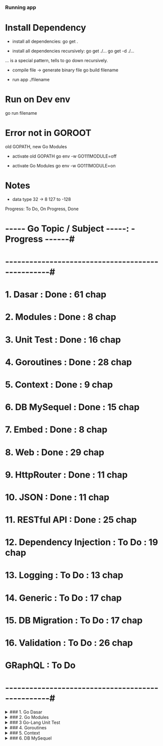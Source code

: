 
### Running app

# Install Dependency
- install all dependencies:
    go get .

- install all dependencies recursively:
    go get ./...
    go get -d ./...

... is a special pattern, tells to go down recursively.

- compile file -> generate binary file
go build filename

- run app
./filename

# Run on Dev env
go run filename

# Error not in GOROOT
old GOPATH, new Go Modules
- activate old GOPATH
go env -w GO111MODULE=off

- activate Go Modules
go env -w GO111MODULE=on

# Notes
- data type 32 -> 8
127 to -128

Progress: To Do, On Progress, Done

# ----- Go Topic / Subject -----: - Progress ------#
# -------------------------------------------------#
#  1. Dasar                : Done        : 61 chap #
#  2. Modules              : Done        :  8 chap #
#  3. Unit Test            : Done        : 16 chap #
#  4. Goroutines           : Done        : 28 chap #
#  5. Context              : Done        :  9 chap #
#  6. DB MySequel          : Done        : 15 chap #
#  7. Embed                : Done        :  8 chap #
#  8. Web                  : Done        : 29 chap #
#  9. HttpRouter           : Done        : 11 chap #
# 10. JSON                 : Done        : 11 chap #
# 11. RESTful API          : Done        : 25 chap #
# 12. Dependency Injection : To Do       : 19 chap #
# 13. Logging              : To Do       : 13 chap #
# 14. Generic              : To Do       : 17 chap #
# 15. DB Migration         : To Do       : 17 chap #
# 16. Validation           : To Do       : 26 chap #
#     GRaphQL              : To Do                 #
# -------------------------------------------------#


<details>
<summary>### 1. Go Dasar</summary>
<br>
<!-- EOL 245 -->

### 1. Go Dasar

## Data Type
# Number
- int       : - -> +
- uint      : 0 -> +
- float     : decimal

# Alias
- byte     : uint
- rune     : int

# Boolean
# String


## Variable
// Declare
var name string  

// Declare with type
const num2 uint8 = 32

// Declare and assign w/o keyword and type
num3 := 33

// Declare mutiple
var (
    firstName = "firstName"
    lastName = "lastName"
)

name = "masuwandi"  // Assign

## Conversion Data Type
var nilai32 int32 = 128
var nilai64 int64 = int64(nilai32)

var name = "Baim"
var i = name[2]
var eString = string(i)

## Type Dclarations
type NIM string
byte() // check avail alias

## Math Opration
*, /, %

// Augmented Assignments
// += , -= , *= , /= , %=

// Unary Operator
// ++ , -- , - , + , !

## Boolean Opration
&&, ||, !

## Array Data Type
const values = [2]string // empty array
const values = [2]int{1,2}
len(array/string)

## Slice Data Type

## Map Data Type

## If Expression

## Switch Expression

## Loop

# For Range

## Function

# Return Value

# Multiple Values

# Named Return Values
variable return value

## Variadic Function
spread like param and argument
can send slice with ...

## Function Value
function as variable

## Function as Parameter

## Type Declaration

## Anonymous Function

## Closure

## Defer, Panic & Recover

## Struct

# Struct Method

## Interface

# Interface Kosong

## error Interface

## Type Asserions

## Pointer
ex:
    var pX *int = &x;
	var y int = *pX

ex: pX *int = pX type pointer
- * = Arterisk
- * placed next to a type
- it modified the type meaning that var is now a pointer.
- pX log as address = 0x1400018e008

ex: var y int = *pX
- * alone or dereference
- grab value of pointer / the thing pointed to by pX
- y log as value = 1

ex: &x = address of x
- & = Ampersand
- & = the address of
- byte integer (pointer)

- stack of memoery allocation
- active frame
- heap allocation

# Best Practices Consideration / When:
- pass / copy big data/object/property size
- called a lot
- performance / optimize memory
- update state

- (v int) {} -> immutability
- (p *int) {} -> efficiency

# In Function

# In Method

## Activate GOPATH

# GOPATH

## Error Package and Import

## Package and Import

## Access Modifier
- Capital letter for export / global var

## Package Initialization

## Package os

## Package flag

## Package strings

## Package strconv

## Package math

## Package container list

## Package container ring

## Package sort

## Package time

## Package reflec

## Package regexp

### Noted Feature:

- Slice Data Type
- Map Data Type
- For Range
- Multiple Return Values
- Named Return Values
- Variadic Function
- Defer, Panic & Recover
- Type Dclarations
- Struct
- Struct Method
- Interface
- Interface Kosong
- Nil
- error Interface
- Type Asserions
- Pointer
- Pointer In Function Param
- Pointer In Struct Method 
- Activate GOPATH
- GOPATH
- Error Package and Import
- Package and Import
- Access Modifier
- Package Initialization
- Blank Identifier
var, import

# Package
os, flag, strings, strconv, math,
container list, container ring,
sort, time, reflec, regexp

## Enable gopls
cd current project root
- empty go work
go work init

- go.work with contains
go work use ./repo1 ./repo2

### 1. end
<!-- SOL 50 -->
</details>

<details>
<summary>### 2. Go Modules</summary>
<br>
<!-- EOL 445 -->

### 2. Go Modules

like NPM

# Enable go modules
- activate Go Modules
go env -w GO111MODULE=on

## Create / Membuat Module
go mod init namaModule tanpa protocol
ex: github/user/repo name

## Release / Rilis Module
create Tag on repo Git / VCS
git tag v1.0.0
git push origin v1.0.0

## Add / Menambah Module / Dependency
go get namaModule tanpa protocol
add dependency to go mod
ex: go get github/MASuwandi/go-say-hello
import namaVar source
ex: import go_say_hello github/MASuwandi/go-say-hello

## Upgrade Module
add another tag
git tag v1.5.0
git push origin v1.5.0

## Upgrade Dependency
update tag version in go mod to newest version
ex: v1.5.0
go get

## Major
version structure v[major].[minor].[patch]
ex: v1.2.1

# Criteria
- break / error happen if app using new package

# Ex:
- change of function name, parameter, type

# If major changes occur
# on package
- change module name
ex: github/MASuwandi/go-say-hello/v2

- upgrade major version tag
reset the mayor and patch to 0
ex: v2.0.0
git tag v2.0.0
git push origin v2.0.0

# on app that use the package
- update use package in go mod
1. remove old package
2. check module name in go mod package tag v2
ex: code -> tag -> v2.0.0
3. go get new module name from go mod package
github/MASuwandi/go-say-hello/v2
4. update module name use by app
ex: import go_say_hello github/MASuwandi/go-say-hello/v2
5. fix the break or error
- add args

### 2. end
<!-- SOL 314 -->
</details>

<details>
<summary>### 3 Go-Lang Unit Test</summary>
<br>
<!-- EOL 314 -->

### 3 Go-Lang Unit Test
## Pengenalan Software Testing
# Test Cat:
- UI Test / End to End
need Front End

- Service Test / Integration Test
service level / one Back End service
need DB

- Unit Test (this session)
small component
Function, Method, Branch
Controller, Service, Repository
when one component tested,
    response from other component set to fixed
- all scenario: success and fail
- 1 to 4 func

## Pengenalan testing Package
- testting.T : struct T
unit test
- testting.M : sMruct M
life cycle testing
- testting.B : struct B
benchmarking / kecepatan kode program

## Membuat Unit Test
# Format Rule:
Test File Name 
end with _test.go

Func Name
TestFuncName

# add module to workspace
go work use ..

# Running:
go test

- show function
go test -v
go test -v -run funcName // prefix like LIKE %

- run from parent
go test -v ./...

## Menggagalkan Test
t.Fail   : fail and continue execution
t.FailNow: fail, stop and go to next function

- Best Practice
t.Error  : log error, then call Fail()
t.Fatal  : log error, then call FailNow()

## Assertions
assertion library Testify
- assert    : Fail, call Fail()
- require    : Fail, call FailNow()

## Skip Test
skip for UT which can only be run on specific os

## Before dan After Test
Goals:
- reduce repetition
- run in one package

## Sub Test
t.Run()

go test -v -run TestSubTest/SubUT

## Table Test
Konsep menyediakan data slice,
contains param dan expect hasil UT
- lalu iterasi slice dengan sub test

## Mock
object
UT ideal nya:
not running db, ex API / 3rd party API.
dynamic response

ex: query db, service layer / business logic, repo layer / bridge to db
need: kontrak / interface

## Benchmark
speed test app
repetitive iteration call in a duration

using:
package.struct
testing.B

mekanism:
create iteration N amount

## Membuat Benchmark
# Run Benchmark:
- run test and benchmark
go test -v -bench=.

- run benchmark without test
go test -v -run=NotMatchUnitTest -bench=.

- run specific benchmark without test
go test -v -run=NotMatchUnitTest -bench=BenchmarkHelloWorld2

- run all test and benchmark all package
go test -v -run=NotMatchUnitTest -bench=. ./...

- run all benchmark all package without test
go test -v -run=ExcludeTest -bench=. ./...

## Sub Benchmark

## Table Benchmark

### 3. end
<!-- SOL 255 -->
</details>

<details>
<summary>### 4. Goroutines</summary>
<br>
<!-- EOL 605 -->

### 4. Goroutines

##  Pengenalan Concurrency dan Parallel Programming
# Parallel
memecahkan masalah dengan cara membaginya menjadi lebih kecil, dan dijalankan secara bersamaan pada waktu yang bersamaan

menjalankan aplikasi di waktu yg sama
ex: office, editor, browser, spotify bersamaan

# Process vs Thread
Process                 Thread
eksekusi program        segmen dari process
konsum big ram          kosum small ram
isolate from other      can com to other thread in same process
long to start or stop   short to start or stop

# Concurrency
- menjalankan beberapa pekerjaan secara bergantian.
- can use idle time to work on other task
ex: wait response 1 sec from db, can be use to working on other task
- in parallel need many Thread,
- in concurrency need only few Thread

default Go Lang Concurrency
can also support paralel

# CPU bound
# I/O bound

# Why use golang
low Thread usage because of concurrency

##  Pengenalan Goroutine
-  Goroutines run in thread / light thread manage by Go Runtime.
- size 2kb.

# How Goroutine Work
- Goroutine run by Go Scheduler inside thread,
where amount of thread as much GOMAXPROCS ( CPU core amount )
- Thread manage by Go Scheduler automatically

# How Go Scheduler Work
- G: Goroutine
- M: Thread ( Machine )
- P: Processor

##  Membuat Goroutine
go invoker()

##  Goroutine Sangat Ringan

## Channel
##  Pengenalan Channel
- tempat kom secara synchronous by goroutine
- sender and receiver by difrent goroutine
- alternatif async await

## Karakteristik Channel

##  Membuat Channel
type chan
make()

no one take channel data
- panic: send on closed channel

take empty channel data
- all goroutines are asleep - deadlock!


##  Channel Sebagai Parameter
default pass by reference

##  Channel In dan Out


##  Buffered Channel
- Buffer Capacity
kapasitas antrian di dalam buffer
set 5, receive 5 data di buffer

##  Range Channel
- data yg di terima tidak di ketahui jumlahnya
- dikirim terus oleh pengirim
- tidak jelas akan berhenti menerima

##  Select Channel

##  Default Select

##  Race Condition

## Mutex
##  sync Mutex
struct sync.Mutex
struct suitable with mutex
- locking: 
- unlock: 

race condition solution

##  sync RWMutex
case accessed by many go routine

##  Deadlock
proses goroutine saling menunggu lock,
sehingga goroutine tidak bisa jalan

## Wait Group
##  sync WaitGroup
menunggu proses goroutines selesai
Add(int)    : Increment group proses
Done()      : Decrement group proses
Wait()      : Wait until proses become 0

##  sync Once
run function only once

##  sync Pool
design pattern bernama object pool patern

ex: DB connection, quota of DB connection
safe from race condition

##  sync Map
aman untuk concurrent menggunakan goroutine
safe from race condition

- Store(key, Value)
- Load(key)
- Delete(key)
- Range(func(key, value))

##  sync Cond
locking base condition
use Mutex or RWMutex

##  Atomic
locking bisa menggunakan Atomic

##  time Timer
send event when time expire

## Ticker
##  time Ticker
process every periode
ex: every 5 sec

##  GOMAXPROCS
config Thread amount
set or get Threah amount

### 4. end
<!-- SOL 455 -->
</details>

<details>
<summary>### 5. Context</summary>
<br>
<!-- EOL 650 -->

### 5. Context
## Pengenalan Context
- data yg membawa value, sinyal cancel, sinyal timeout dan sinyal deadline.

- created per request

- make us easier to forward value and signal between process.

## Why Need?
- membatalkan semua proses, cukup mengirim sinyal ke context.

- Hampir semua bagian di Golang memanfaatkan context, seperti database, http server, http client dll.

## Membuat Context
Background()
Todo()

## Parent dan Child Context
impact signal and data: parent and child
immutable: cannot be change

when value added: new child context will be created

## Context With Value
.withvalue(parent, key, value)

tidak bisa mengambil data child

## Context With Cancel
WithCancel(parent)

## Context With Timeout
WithTimeout(parent, duration)

## Context With Deadline
WithDeadline(parent, time)

### 5. end
<!-- SOL 615 -->
</details>

<details>
<summary>### 6. DB MySequel</summary>
<br>
<!-- EOL 842 -->

### 6. DB MySequel
## Pendahuluan
- package database
- standar interface
- akses db apapun dengan kode yg sama
- hanya query yg berbeda

# Cara Kerja:
         call               call            call
Aplikasi ----> DB Interface ----> DB Driver ----> DBMS
purpose:
                                - for connection
                                - translator to

# Install
https://dev.mysql.com/doc/refman/8.0/en/macos-installation.html

# Online resources:
https://dev.mysql.com/doc/
https://www.mysql.com
https://www.oracle.com

# Config
ls /usr/local

- set .zshrc / .bashrc file
export PATH=/usr/local/mysql/bin:$PATH

- reload CLI
source ~/.zshrc

db client:
mysql --version

db server / daemon:
mysqld

# mysql shell
mysql -u user -p


## Menambah Database Driver
List supported DB:
github.com/golang/go/wiki/SQLDrivers

Usage Indicator:
- popularity / users: solve issue

Installation:
go get -u github.com/go-sql-driver/mysql

import _ "github.com/go-sql-driver/mysql" // init

## Membuka Koneksi ke Database
- sql.Open(drive, dataSourceName)
- driver "mysql"
- dataSourceName: username:password@tcp(host:port)/database_name

- default port: 3306

- Connection Leak if not close
- connection hanging even thou app already stop
- max open connection: out of connection quota
Close()


## Database Pooling
- Idle Conns: Jumlah Max Koneksi Idle dalam pool.
Koneksi idle adalah koneksi yang terbuka dan tersedia untuk digunakan, tetapi saat ini tidak sedang digunakan untuk eksekusi query atau transaksi.

Pool koneksi database memungkinkan koneksi untuk tetap terbuka setelah digunakan agar dapat digunakan kembali secara efisien tanpa perlu membuka dan menutup koneksi baru setiap kali diperlukan.

- Open Conns: Jumlah Max Koneksi aktif yg dapat dibuka dan digunakan secara bersamaan dalam pool.

Koneksi aktif adalah koneksi yang sedang digunakan untuk eksekusi query atau transaksi pada saat tertentu. Jumlah koneksi aktif biasanya harus dikontrol agar tidak melebihi batas maksimum yang ditentukan. Jika jumlah koneksi aktif melebihi batas yang ditentukan, maka permintaan koneksi baru harus menunggu hingga koneksi aktif berkurang, yang dapat menyebabkan waktu respons yang lambat dan kinerja aplikasi yang buruk.

Dengan menggunakan db.SetMaxOpenConns, Anda dapat mengontrol berapa banyak koneksi aktif yang diperbolehkan dalam pool koneksi database. Nilai ini harus disesuaikan dengan kapasitas database Anda dan batas maksimum koneksi yang dapat ditangani oleh server database.

- Conn Life time: batas waktu maksimum sebuah koneksi dalam pool.
Batas waktu ini menentukan seberapa lama sebuah koneksi dapat tetap aktif sebelum harus dianggap sudah kadaluarsa dan ditutup.

Ketika aplikasi menggunakan pool koneksi database, koneksi-koneksi tersebut dapat dibuka dan ditutup secara otomatis sesuai permintaan query atau transaksi. Namun, dalam beberapa kasus, server database atau jaringan mungkin dapat menyebabkan koneksi menjadi tidak valid setelah berjalan untuk jangka waktu tertentu. Misalnya, server database dapat melakukan restart atau pemeliharaan rutin yang menyebabkan koneksi menjadi tidak berlaku.

- Conn Idle Time: Jumlah max Idle Time
DB.SetConnMaxIdleTime menetapkan durasi maksimum koneksi dapat menganggur sebelum ditutup. Hal ini menyebabkan sql.DB menutup koneksi yang telah menganggur lebih lama dari durasi yang diberikan.

By default, when an idle connection is added to the connection pool, it remains there until it is needed again. When using DB.SetMaxIdleConns to increase the number of allowed idle connections during bursts of parallel activity, also using DB.SetConnMaxIdleTime can arrange to release those connections later when the system is quiet.

# Config:
(DB)SetMaxIdleConns(number) : max idle con
(DB)SetMaxOpenConns(number) : max open con
(DB)SetConnMaxIdleTime(duration) : con idle exp
(DB)SetConnMaxLifetime(duration) : con duration

## Eksekusi Perintah SQL
untuk oprasi yg tidak membutuhkan hasil
(DB)ExecContext(context, sql, params)

## Query SQL
(DB)QueryContext(context, sql, params)

## Tipe Data Column
# Mapping Tipe Data
Tipe Data DB        Tipe Data GO
------------------------------------
varchar, char     : string
int, bigint       : int32, int64
float, double     : float32, float64
boolean           : bool
date, datetime,
time, timestamp   : time.Time

# error time
?parseTime=true

# error null
# Tipe Data Nullable
Tipe Data GO      Tipe Data Nullable
------------------------------------------
string          : database/sql.NullString
bool            : NullBool
float64         : NullFloat64
int32           : NullInt32
int64           : NullInt64
time.Time       : NullTime

return struct

## SQL Injection
- don't trust user input
- "#" equal to comment
- string concat bad practice

## SQL dengan Parameter
# Qeury
SELECT username
FROM user
WHERE username = ?
AND password = ?
LIMIT 1

#Insert
INSERT INTO user(username, password)
VALUES(?, ?)

db.QueryContext(ctx, query, username, password)
db.ExecContext(ctx, query, username, password)

## Auto Increment
(result)LastInsertId()
in exec

## Prepare Statement
can be manual

// Best practice
insert multiple row with one connection
prepare statement dengan satu koneksi

// How to
(DB)Prepare(context, sql)
database/sql.Stmt
Close() // connection leak

// notes
query dan exec dengan param, tidak ada jaminan insert dengan satu koneksi atau koneksi yg sama

## Database Transaction
- by default, all SQL query that we sent with Golang, will be commit automatically

- feature transaction, so it will not be automatic

- (DB)Begin()
struct

- func(Tx) Commit(), Rollback()

## Repository Pattern
DAO / repository pattern
- in Domain-Driven Design by Eric Evans:
"repository is a mechanism for encapsulating storage, retrieval, and search behavior, which emulates a collection of objeects"

- as bridge between business logic with SQL command to DB

- all SQL command write within Repository,
while business logic in controller / agregator

- SQL won't be in controller

# How it works:
Business --> Repository -----> Entitiy/
Logic            ⬇             Model
                 ⬇
             Repository
             Implementation -> Database

- Repository: Kontrak / Interface
- Repo Imple: Struct
- Entity /
Model /                 -> Struct
Data Representation

# Best Practice:
- One Repo for each table

### 6. end
<!-- SOL 660 -->
<details>


<details>
<summary>### 7. Embed</summary>
<br>
<!-- EOL 853 -->

### 7. Embed
## Pengenalan Embed Package
go > 1.16.0
go version

- membaca isi file pada saat compile time secara otomatis dimasukan isi file ke variable.

import _ "embed"

must be store outside function

## Embed File ke String
//go:embed version.txt
var version string

## Embed File ke []Byte
gambar, video, music dll

## Embed Multiple Files
tipe data embed.FS

## Path Matcher (Multi Feature)
path.Match

use pattern regex
golang.org/pkg/path/#Match

* -> all

## Hasil Embed di Compile
hsil embed oleh package ember, permanent dan data file yg dibaca disimpan dalam binary file golang

- bukan dilakukan secara realtime membaca file yg ada diluar

- jika binary file golang sudah di compile, kita tidak butuh lagi file external, dan jika diubah file externalnya, isi variable nya tidak akan berubah lagi.
karena berada di dalam variable

### 7. end
<!-- SOL 853 -->
</details>

<details>
<summary>### 8. Web</summary>
<br>
<!-- EOL 898 -->

### 8. Web
## Pengenalan Web
# Web:
- Web berisi informasi berbentuk: teks, gambar, audio, video dll.
- Web berjalan di aplikasi Web Server, aplikasi untuk menyimpan dan menyampaikan isi informasi Web.
Butuh Web Server untuk menjalankan web.

# Web Host:
penyedia komputer untuk Web Server
ex: cloud provider

# Domain:
Komputer Web memiliki alamat
Alamat adalah ip address
ex: 172.217.194.94

Nama Domain adalah alamat alias ke ip address
Ask domain server for ip address

# Web Browser:
- aplikasi untuk mengakses Web
- kita bisa mengakses Web secara langsung tanpa Web Browser, namun Web Server akan memberikan informasi bahasa mesin seperti HTML, JavaScript, CSS, Gambar, Video, dan dll.

- Dengan menggunakan Web Browser, semua bahasa mesin tersebut bisa ditampilkan secara visual sehingga kita bisa menyerap informasinya dengan lebih mudah.


## Client dan Server
- Web merupakan aplikasi berbasis Client dan Server.
- arsitektur app menghubungkan dua pihak, sistem client dan sistem server.
- Sistem client dan sistem server yg saling berkomunikasi melalui jaringan komputer, internet atau bisa di komputer yg sama.

# Tugas Client dan Server
# Client:
- mengirim request ke server dan menerima response dari server.
# Server:
- menerima request dari Client, memproses data, dan mengembalikan hasil proses data / mengirim response ke Client.

# Keuntungan Client dan Server
- perubahan aplikasi bisa dilakukan dengan mudah di server, tanpa harus membuat perubahan di client.
- bisa digunakan oleh banyak client pada saat yg bersamaan, meskipun server tidak banyak.
- bisa diakses dari mana saja, asal terhubung satu jaringan dengan server.

# Contoh Client dan Server
- Web merupakan salah satu contoh arsitektur client server.
- Applikasi yg bertugas sebagai Client adalah Web Browser:
Chrome, Firefox, Edge dan Safari.
- Applikasi yg bertugas sebagai Server adalah Web Server, dimana di dalam web server terdapat kode program Web kita.


## Golang Web
- Web API (Backend)
- sudah terdapat package untuk membuat web
package net/http

- tidak perlu library atau framework

- golang web sudah teersedia webserver

# Recommend:
- ketika membuat web skala besar, direkomendasikan menggunakan framewoek karena dipermudah oleh web framework.
- lebih terstruktur

# Cara Kerja
1. Web Browser akan melakukan HTTP Request ke Web Server.
2. Golang menerima HTTP Request, lalu mengeksekusi request tersebut sesuai dengan yg diminta.
3. Setelah melakukan eksekusi request, Golang akan mengembalikan data dan di render sesuai dengan kebutuhanya, misal HTML, CSS, JaavaScript, dll.
4. Golang akan mengembalikan content hasil render tersebut sebagai HTTP Response ke Web Browser.
5. Web Browser menerima content dari Web Server, lalu me-render content tersebut sesuai dengan tipe contentnya.

## Server
- struct yg terdapat di package net/http yg digunakan sebagai representasi Web Server

- untuk membuat web, perlu membuat Server
- saat membuat data server, beberapa hal yg perlu kita tentukan, seperti host, port tempat dimana Web kita berjalan.
2 digit port butuh akses admin.

# Run Server:
- ListenAndServe()

## Handler
Server hanya bertugas sebagai Web Server, sedangkan untuk menerima HTTP Request yg masuk ke Server, kita butuh yg Handler

- representasi dalam interface, dalam kontrak terdapat func ServeHTTP(), akan di exec ketika menerima HTTP request.

## ServeMux
like router
implementasi Handler support multiple endpoint

# URL Pattern
- long url priority
- akhiran / , akan menerima awalan yg sama dengan akhiran apapun.
ex:
    endpoint: /images/
    request end: /images/a, /images/a/b

# Recommend:
- unique URL / specific

## Request
- struct representasi HTTP Request
- semua informasi request bisa kita dapatkan di Request.
ex: URL, method, header, body, dll.
URI / URL

## HTTP Test
- package httptest
simulasi test / request
- httptest.NewRequest()
- cookie, header, dll.

- recorder := httptest.NewRecorder()
recorder that the HTTP handler writes to as its http.ResponseWriter, and it captures all of the changes that would have been returned to a client caller. Using this, there’s no need to start your server: just hand the recorder directly to the function and it invokes it the same way it would if the request came in over HTTP. After the handler call, the recorder’s Result call provides the values written to it for checking any behaviors you may need to to assert in the rest of your test.

- handler func
- handler call
- string(body)

## Query Parameter
- query parameter ditempatkan pada URL
ex: ?key=value

request.URL
lots of URL method
Query()

## Header
informasi tambahan yg terdapat
di HTTP Request dan Response

- tidak case sensitive

- dengan browser, biasanya otomatis header ditambahkan oleh browser:
    content-type

# Location in browser
Inspect El -> Network -> Headers

# Request Header
- Request.Header

# Response Header
- Response.Writer.Header()

## Form Post
form bisa submit data, dengan method GET atau POST
- GET, data di query param (URL)
- POST, data di body HTTP request

# How to use
- Rquest.ParseForm() (postForm, error)
- Request.PostForm


## Response Code
- atau status code, status dari request yg dikirim sukses diproses oleh server atau gagal

1. Informational responses (100 - 199)
2. Successful responses (200 - 299)
3. Redirects (300 - 399)
4. Client errors (400 - 499)
5. Server errors (500 - 599)

- developer.mozilla.org/en-US/docs/Web/HTTP/Status

# Mengubah Response Code
- Default 200 OK
- ResponseWriter.WriteHeader(int)
- package http
- github.com/golang/go/blob/master/src/net/http/status.go

## Cookie (feature save state)
# Case:
- server tidak akan menyimpan data untuk mengingat setiap request dari client
- bertujuan agar mudah melakukan scalability di sisi server
- cara server mengingat client? setelah login server harus otomatis tahu jika client sudah login, sehingga request selanjutnya di page atau api yg berbeda, tidak perlu diminta login lagi.
- Untuk hal ini, kita bisa memanfaatkan Cookie.

# What is Cookie and how it works?
- cookie adalah fitur HTTP dimana server bisa memberi response cookie (key-value) dan client akan menyimpan cookie tersebut di browser. (ketika login success)
- request selanjutnya, client akan selalu membawa cookie tersebut secara otomatis.
- dan server akan secara otomatis akan selalu menerima data cookie yg dibawa oleh client setiap kalau client mengirim request.

# Flow:
Client                                  Server
1. request login   -   -   -   -   ->  2. proses success

4. browser save
    cookie        <-   -   -   -   -   3. response cookie

5. next request 
will include cookie -   -   -   -   -> 6. validate cookie

- endpoint / resource
- cookie dibuat di server

# Membuat Cookie
http.SetCookie()

## FileServer
- FileServer adalah handler, jadi bisa kita tambahkan ke dalam http.Server atau http.ServeMux
- bisa membuat Handler yg digunakan sebagai static file server
- dengan FileServer, kita tidak perlu manual me-load file lagi

# 404 Not Found using FileServer
prefix problem

- Jika kita coba jalankan, saat kita membuka misal /static/index.js, maka akan dapat error 404 Not Found.
- Kenapa ini terjadi?
- Hal ini dikarenakan FileServer akan membaca URL, lalu mencari file berdasarkan URL nya, jadi jika kita membuat /static/index.js, maka FileServer akan mencari ke file /resources/static/index.js
- Hal ini menyebabkan 404 Not Found karena memang filenya tidak bisa ditemukan
- Oleh karena itu, kita bisa menggunakan function http.StripPrefix() untuk menghapus prefix di URL.

- Like Embed

# 404 Not Found using golang embed
prefix problem

- Jika kita coba jalankan, saat kita membuka misal /static/index.js, maka akan dapat error 404 Not Found.
- Kenapa ini terjadi?
- Hal ini dikarenakan di Go-lang embed, nama folder ikut menjadi nama resource nya, misal resources/index.js, jadi untuk mengaksesnya kita perlu mengunakan URL /static/resources/index.js
- Jika kita ingin langsung mengakses file index.js tanpa menggunakan resources, kita bisa menggunakan function fs.Sub() untuk mendapatkan sub directory.

## ServeFile
- static file sesuai yg di inginkan
- http.ServeFile()
- dengan function ini, kita bisa menentukan file mana yg ingin kita tulis ke http response

## Template
# Web Dinamis
- Sampai saat ini kita hanya membahas tentang membuat response menggunakan String dan juga static file.
- Pada kenyataannya, saat kita membuat web, kita pasti akan membuat halaman yg dinamis, bisa berubah - ubah sesuai dengan data yg diakses oleh user.
- Di Go-lang terdapat fitur "HTML Template", yaitu fitur template yg bisa kita gunakan untuk membuat HTML yg dinamis.

# HTML Template / Template
- Fitur HTML template terdapat di package html/template
- Sebelum menggunakan HTML template, kita perlu terlebih dahulu membuat membuat template nya.
- Template bisa berubah file atau string.
- Bagian dinamis pada HTML Template, adalah bagian yg menggunakan tanda {{ }}

# Membuat Template
- Saat membuat templat dengan string, kita perlu memberi tahu nama template nya.
- Dan untuk membuat text templat, cukup buat text html, dan untuk konten yg dinamis, kita bisa gunakan tanda {{.}}, contoh:
- <html><body>{{.}}</body></html>

# Template File
- Selain membi=uat template dari string, kita juga bisa membuat template langsung dari file.
- Hal ini mempermudah kita, karena bisa langsung membuat file html.
- Saat membuat template menggunakan file, secara otomatis nama file akan menjadi nama template nya, misal jika kita punya file simple.html, maka nama template nya adalah simple.html.

t := template.Must(template.ParseFiles("./templates/simple.gohtml"))

# Template Directory
t := template.Must(template.ParseGlob("./templates/*.gohtml"))

# Template Golang Embed
t := template.Must(template.ParseFS(templates, "templates/*.gohtml"))

## Template Data
- Saat kita membuat template, kadang kita ingin menambahkan banyak data dinamis.
- Hal ini bisa kita lakukan dengan cara menggunakan data struct atau map.
- Tapi perlu dilakukan perubahan di dalam text template nya, kita perlu memberi tahu Field atau Key mana yg akan kita gunakan untuk mengisi data dinamis di template.
- Kita bisa menyebutkan dengan cara seperti ini {{.NameField}}

## Template Action
- Go-lang template mendukung perintah action, seperti percabangan, perulangan, dll.

# If Else
{{if.Value1}}T1{{else if.Value2}}T2{{else}}T3{{end}}

# Operator Perbandingan
- eq :  arg1 == arg2
- ne :  arg1 != arg2
- lt :  arg1 <  arg2
- le :  arg1 <= arg2
- gt :  arg1 >  arg2
- ge :  arg1 >= arg2

# ex:
if [operator] [variable] [value/variable]
{{if ge .FinalValue 80}}

# Kenapa Operatornya di depan?
- Hal ini dikarenakan, sebenarnya operator perbandingan tersebut adalah sebuah function
- Jadi saat kita menggunakan {{eq First Second}}, sebenarnya dia akan memanggil function eq dengan parameter First dan Second : eq(First, Second)

# Range (iteration in golang template)
- Range digunakan untuk melakukan iterasi data template.
- Tidak ada perulangan biasa seperti menggunakan for di Go-Lang template.
- Yang kita bisa lakukan adalah menggunakan range untuk mengiterasi tiap data array, slice, map atau channel.
- {{range $indexx, $el := .Value}}T1{{end}}, jika value memiliki data, maka T1 akan dieksekusi sebanyak el value, dan kita bisa menggunakan $index untuk mengakses index dan $el untuk mengakses el.

# With
- Kadang kita sering membuat nested struct.
- Jika menggunakan template, kita bisa mengaksesnya menggunakan .Value.NestedValue.
- Di template terdapat action with, yg bisa digunakan mengubah scope dot menjadi object yg kita mau.
- {{with .Value}}T1{{end}}, jika value memiliki data, di T1 semua dot akan merefer ke value.
- {{with .Value}}T1{{else}}T2{{end}}, sama seperti sebelumnya, namun jika value kosong, maka T2 yg akan dieksekusi.

## Template Layout
- Saat kita membuat halaman website, kadang ada beberapa bagian yg selalu sama, misal header dan footer.
- Best practice nya jika terdapat bagian yg selalu sama, disarankan untuk disimpan pada template yg terpisah, agar bisa digunakan di template lain.
- Go-lang template mendukung import dari template lain.

# Import Template
Untuk melakukan import, kita bisa menggunakan perintah berikut:
- {{template"nama"}}, artinya akan meng-import template "nama" dengan memberikan data apapun.
- {{template"nama".Value}}, artinya akan meng-import template "nama" dengan memberikan data value.

## Template Function
- Selain mengakses field, dalam template, func juga bisa diakses.
- Cara mengakses func sama seperti mengakses field, namun jika func tersebut memiliki parameter, kita bisa gunakan tambahkan parameter ketika memanggil function di template nya.
- {{.FunctionName}}, memanggil field FunctionName atau function FunctionName()
- {{.FunctionName"eko", "kurniawan"}}, memanggil function FunctionName ("eko", "kurniawan")

# Global Function
- Go-lang template memiliki beberapa global func
- Global function adalah function yg bisa digunakan secara langsung, tanpa menggunakan template data.
- Berikut adalah beberapa global function di Go-Lang template.

github.com/golang/go/blob/master/src/text/template/funcs.go

# Menambah Global Func
- Kita juga bisa menambahkan global func
- Untuk menambah global func, kita bisa menggunakan method Funcs pada template
- Perlu diingat, bahwa menambahkan global function harus dilakukan sebelum melakukan parsing template.

# Function Pipelines
- Go-lang template mendukung function pipelines, artinya hasil dari function bisa dikirim ke function berikutnya.
- Untuk menggunakan function ppipelines, kita bisa menggunakan tanda | , misal:
- {{ sayHello .Name | upper }}, artinya akan memanggil global function sayHello(Name) hasil dari sayHello(Name) akan dikirim ke function upper(hasil).
- Kita bisa menambahkan function pipelines lebih dari satu.

## Template Caching
- Kode-kode diatas yg sudah kita praktekan sebenarnya tidak efisien
- Hal ini dikarenakan, setiap Handler dipanggil, kita selalu melakukan parsing ulang template nya.
- Idealnya template hanya melakukan parsing satu kali diawal ketika aplikasinya berjalan.

- Selanjutnya data template akan di caching (disimpan di memory), sehingga kita tikda perlu melakukan parsing lagi.
- Hal ini akan membuat web kita semakin cepat.


## XSS Cross Site Scripting
- XSS adalah salah satu security issue yg biasa terjadi ketika membuat web
- XSS adalah celah keamanan, dimana orang bisa secara sengaja memasukkan parameter yg mengandung JavaScript agar dirender oleh halaman website kita.
- Biasanya tujuan dari XSS adalah mencuri cookie browser pengguna yg sedang mengakses website kita.
- XSS bisa menyebabkan account pengguna kita diambil alih jika tidak ditangani dengan baik.

# Auto Escape
- Berbeda dengan bahasa pemrograman lain seperti PHP, pada Go-Lang template, masalah XSS sudah diatasi secara otomatis.
- Go-Lang template memiliki fitur Auto Escape, dimana dia bisa mendeteksi data yg perlu ditampilkan di template, jika mengandung tag-tag html atau script, secara otomatis akan di escape.

- Semua function escape bisa dilihat disini:
    - github.com/golang/go/blob/master/src/html/template/escape.go
    - golang.org/pkg/html/template/#hdr-Contexts

- text/template: not support auto escape
- html/template: automatic support auto escape

ex: 
- Input not read as html tag

# Mematikan Auto Escape
- Jika kita mau, auto escape juga bisa kita matikan.
- Namun, kita perlu memberi tahu template secara eksplisit ketika kita menambahkan template data.
- Kita bisa menggunakan data.
- template.HTML, jika ini adalah data html.
- template.CSS, jika ini adalah data css.
- template.JS, jika ini adalah data JavaScript.

# Masalah XSS (Cross Site Scripting)
- Saat kita mematikan fitur auto escape, bisa dipastikan masalah XSS akan mengintai kita.
- Jadi pastikan kita benar-benar percaya terhadap sumber / input data yg kita matikan auto escape nya.

## Redirect
- Saat membuat website, kadang kita butuh melakukan redirect.
- Misal setelah selesai login, kita lakukan redirect ke halaman dashboard.
- Redirect sudah standard di HTTP
developer.mozilla.org/en-US/docs/Web/HTTP/Redirections
- Kita hanya perlu membuat response code 3xx dan menambahkan header Location.
- Namun untungnya di Go-Lang, ada function yg bisa kita gunakan untuk mempermudah ini.

http.Redirect()

## Upload File
- Saat membuat web, selain menerima input data berupa form dan query param, kadang kita juga menerima input data berupa file dari client.
- Go-Lang Web sudah memiliki fitur untuk management upload file.
- Hal ini memudahkan kita ketika butuh membuat web yg menerima input file upload.

# MultiPart
- Saat kita ingin menerima upload file, kita perlu melakukan parsing terlebih dahulu menggunakan Request.ParseMultipartForm(size), atau kita bisa langsung ambil data file nya menggunakan Request.FormFile(name), di dalam nya secara otomatis melakukan parsing terlebih dahulu.
- Hasilnya merupakan data-data yg terdapat pada package multipart, seperti multipart.File sebagai representasi file nya, dan multipart.FileHeader sebagai informasi file nya.

Manual parsing:
request.ParseMultipartForm(100 << 20) // max 100 mb
Automatic parsing:
Behind it will parse, def size max 32mb
request.FormFile()

## Download File
- Selain upload file, kadang kita ingin membuat halaman website yg digunakan untuk download sesuatu.
- Sebenarnya di Go-Lang sudah disediakan menggunakan FileServer dan ServeFile.
- Dan jika kita ingin memaksa file di download(tanpa di render oleh browser, kita bisa menggunakan header Content-Disposition)
- developer.mozilla.org/en-US/docs/Web/HTTP/Headers/Content-Disposition

- As a response header for the main body.
default inline = display / render picture / HTML
attachment = download default url name
attachment; filename="filename.jpg" = download custom name

Response Header:
Content-Disposition: inline
Content-Disposition: attachment
Content-Disposition: attachment; filename="filename.jpg"

## Middleware
- Middleware / Filter / Interceptor
- Dalam pembuatan web, ada konsep yg bernama middleware atau filter atau interceptor.
- Middleware adalah sebuat fitur dimana kita bisa menambahkan kode sebelum dan setelah sebuah handler di eksekusi

# Diagram Middleware
Middleware -> Handler

# Middleware di Go-Lang web
- di Go-Lang web tidak ada middleware.
- Namun karena struktur handler yg baik menggunakan interface, kita bisa membuat middleware sendiri menggunakan handler.

# Error Handler
- Kadang middleware juga biasa digunakan untuk melakukan error handler.
- Hal ini sehingga jika terjadi panic di Handler, kita bisa melakukan recover di middleware, dan mengubah panic tersebut menjadi error response.
- Dengan ini, kita bisa menjaga aplikasi kita tidak berhenti berjalan.
- catch panic

## Routing Library
- Walaupun Go-Lang sudah menyediakan ServeMux sebagai handler yg bisa menghandle beberapa endpoint atau istilahnya adalah routing.
- Tapi kebanyakan programmer Go-Lang biasanya akan menggunakan library untuk melakukan routing.
- Hal ini dikarenakan ServeMux tidak memiliki advanced fitur seperti path variable, auto binding parameter dan middleware.
- Banyak alternatif lain yg bisa kita gunakan untuk library routing selain ServeMux.

# Recommend Library for routing:
- github.com/julienschmidt/httprouter
- github.com/gorilla/mux
- github.com/julienschmidt/go-http-routing-benchmark

- advantage advanced feature:
    path variable, auto binding parameter dan middleware.

### 8. end
<!-- SOL 898 -->
</details>

<details>
<summary>### 9. HttpRouter</summary>
<br>
<!-- EOL 1350 -->

### 9. HttpRouter
## Pengenalan HttpRouter
- HttpRouter merupakan salah satu OpenSource Library yg populer untuk Http Handler di Go-Lang.
- HttpRouter terkenal dengan kecepatannya dan juga sangat minimalis.
- Hal ini dikarenakan HttpRouter hanya memiliki fitur untuk routing saja, tidak memiliki fitur apapun selain itu.

- github.com/julienschmidt/httprouter

# Project Set Up
# Menambah HttpRouter ke Project
- go get github.com/julienschmidt/httprouter

UT Library, help with assert
- go get github.com/stretchr/testify

## Router
- Library HttpRouter adalah sturct ROuter
- Router ini merupakan implementasi dari http.Handler, sehingga kita bisa dengan mudah menambahkan ke dalam http.Server.
- Untuk membuat Router, kita bisa menggunakan function httprouter.New(), yg akan mengembalikan Router pointer.

- Kenapa bentuk pointer, agar menggunakan router yg sama, tidak di copy.

# HTTP Method
- Router mirip dengan ServeMux, dimana kita bisa menambahkan route ke dalam Router.
- Kelebihan dibandingkan dengan ServeMux adalah, pada Router, kita bisa menentukan HTTP Method yg ingin kita gunakan, misal GET, POST, PUT, dll.
- Cara menambahkan route ke dalam Router adalah menggunakan function yg sama dengan HTTP Method nya, misal router.GET(), .POST(), dll.

# httprouter.Handle
- Saat kita menggunakan ServeMux, ketika menambah route, kita bisa menambahkan http.Handler.
- Berbeda dengan Router, pada Router kita tidak menggunakan http.Handler lagi, melainkan menggunakan type httprouter.Handle.
- Perbedaan dengan http.Handler adalah, pada httprouter.Handle, terdapat parameter ke tiga yaitu Params, yg akan kita bahas nanti di chpater tersendiri.

- beda kontrak

## Params
- httprouter.Handle memiliki parameter yg ketiga, yaiituParams.
Untuk apa kegunaan Params?
- Params merupakan tempat untuk menyimpan parameter yg dikirim dari client.
- Namun Params ini bukan query parameter, melainkan paremeter di URL.
- Kadang kita butuh membuat URL yg tidak gix, alias bisa berubah-ubah, misal:
/products/{product_id},
/products/1,
/products/2,
dll.
- ServeMux tidak mendukung hal tersebut, namun Router mendukung hal tersebut.
- Parameter yg dinasmis yg terdapat di URL, secara otomatis dikumpulkan di Params.
- Namun, agar Router tahu, kita hatus memberi tahu ketika menambahkan Route, dibagian mana kita akan buat URL path nya menjadi dinamis.

## Router Patterns
- Sekarang kita sudah tahu bahwa dengan menggunakan Router, kita bisa menambah params di URL.
- Sekarang pertanyaannya, bagaimana pattern (pola) pembuatan parameter nya?

# Named Parameter
- Named parameter adalah pola pembuatan parameter dengan menggunakan nama.
- Setiap nama parameter harus diawali dengan: (titik dua), lalu diikuti dengan nama parameter.
- Contoh, jika kita memiliki pattern seperti ini:

Pattern             /user/:user
/user/eko           match
/user/you           match
/user/eko/profile   no match
/user/              no match

# Catch All Parameter
- Selain named parameter, ada juga yg benama catch all parameter, yaitu menangkap semua parameter.
- Catch all parameter harus diawali dengan * (bintang), lalu diikuti dengan nama parameter.
- Catch all parameter harus berada di posisi akhir URL.

Pattern                 /src/*filepath
/src/                   no match
/src/somefile           match
/src/subdir/somefile    match

## Serve File
- Pada materi Go-Lang Web, kita sudah pernah membahas tentang Serve File.
- Pada Router pun, mendukung serve static file menggunakan function ServeFiles(Path, FileSystem).
- Dimana pada Path, kita harus menggunakan Catch All Parameter.
- Sedangkan pada FileSystem kita bisa melakukan manual load dari folder atau menggunakan golang embed, seperti yg pernah kita bahas di materi Go-Lang Web.

## Panic Handler / Error Handler
- Apa yg terjadi jika terjadi panic pada logic Handler yg kita buat?
- Secara otomatis akan terjadi error, dan web akan berhenti mengembalikan response.
- Kadang saat terjadi panic, kita ingin melakukan sesuatu, misal memberitahu jika terjadi kesalahan di web, atau bahkan mengirim informasi log kesalahan yg terjadi.
- Sebelumnya, seperti yg sudah kita bahas di materi Go-Lang Web, jika kita ingin menagani panic, kita harus membuat Middleware khusus secara manual.
- Namun di Router, sudah disediakan untuk menangani panic, caranya dengan menggunakan attribute PaniceHandler: func(http.ResponseWriter, *http.Request, interface{})

## Not Found Handler
- Selain panic handler, Router juga memiliki not found handler.
- Not foundhandler adalah handler yg dieksekusi ketika client mencoba melakukan request URL yg memang tidak terdapat di Router.
- Secara default, jika tidak ada route tidak ditemukan, Router akan melanjutkan request ke http.NotFound, namun kita bisa mengubah nya.
- Caranya dengan mengubah router.NotFound = http.Handler.

## Method Not Allowed Handler
- Saat menggunakan ServeMux, kita tidak bisa menentukan HTTP Method apa yg digunakan untuk Handler.
- Namun pada Router, kita bisa menentukan HTTP Method yg ingin kita gunakan, lantas apa yg terjadi jika client tidak mengirim HTTP Method sesuai dengan yg kita tentukan?
- Maka akan terjadi error Method Not Allowed.
- Secara default, jika terjadi error seperti ini, maka Router akan memanggil function http.Error.
- Jika kita ingin mengubahnya, kita bisa gunakan router.MethodNotAllowed = http.Handler.

## Middleware
- HttpRouter hanyalah library untuk http router saja, tidak ada fitur lain selain router.
- Dan karena Router merupakan implementasi dari http.Handler, jadi untuk middleware, kita bisa membuat sendiri, seperti yg sudaj kita bahas pada course Go-Lang Web.

### 9. end
<!-- SOL 1350 -->
</details>

<details>
<summary>### 10. JSON</summary>
<br>
<!-- EOL 1463 -->

### 10. JSON
## Pengenalan Package json
- JSON singkatan dari JavaScript Object Notation, merupakan struktur format data yg bentuknya seperti Object di JavaScript.
- JSON merupakan struktur format data yg paling banyak digunakan saat kita membuat RESTful API.
- Dan pada kelas ini kita akan menggunakan JSON juga.

- json.org/jsonien.html

# Package json
- Go-Lang sudah menyediakan package json, dimana kita bisa menggunakan package ini untuk melakukan konversi data ke JSON (encode) atau sebaliknya (decode).

- pkg.go.dev/encoding/json

## Encode JSON
- Go-Lang telah menyediakan function untuk melakukan konversi data ke JSON, yaitu menggunakan function json.Marshal(interface{}).
- Karena parameter nya adalah interface{}, maka kita bisa masukan tipe data apapun ke dalam function Marshal.

## JSON Object
- Pada materi sebelumnya kita melakukan encode data seperti string, number, boolean, dan tipe data primitif lainnya.
- Walaupun memang bisa dilakukan, karena sesuai dengan kontrak interface{}, namu tidak sesuai dengan kontrak JSON.
- Jika mengikuti kontrak json.org, data JSON bentuknya adalah Object dan Array.

# Struct
- JSON Object di Go-Lang direpresentasikan dengan tipe data Struct.
- Dimana tiap attribute di JSON Object merupakan attribute di Struct.

## Decode JSON
- Sekarang kita sudah tahu bagaimana caranya melakukan encode dari tipe data di Go-Lang ke JSON.
- Namun bagaimana jika kebalikannya?
- Untuk melakukan konversi dari JSON ke tipe data di Go-Lang(Decode), kita bisa menggunakan function json.Unmarshal(byte[], interface{}).
- Dimana byte[] adalah data JSON nya, sedangkan interface{} adalah tempat menyimpan hasil konversi, biasa berupa pointer.

## JSON Array
- Selain tipe dalam bentuk Object, biasanya dalam JSON, kita kadang menggunakan tipe data Array.
- Array di JSON mirip dengan Array di JavaScript, dia bisa berisikan tipe data primitif, atau tipe data kompleks(Object atau Array).
- Di Go-Lang, JSON Array direpresentasikan dalam bentuk slice.
- Konversi dari JSON atau ke JSON dilakukan secara otomatis oleh package json menggunakan tipe data slice.

# Decode JSON Array
- Selain menggunakan Array pada attribute di Object.
- Kita juga bisa melakukan encode atau decode langsung JSON Array nya.
- Encode dan Decode JSON Array bisa menggunakan tipe data Slice.

## JSON Tag
- Secara default atrubut yg terdapat di Struct dan JSON akan di mapping sesuai dengan nama atribut yg sama (case sensitive).
- Kadang ada style yg berbeda antara penamaan atribute di Struct dan di JSON, misal di JSON kita ingin menggunakan snake_case, tapi di Struct, kita ingin menggunakan PascalCase.
- Untungnya, package json mendukung Tag Reflection.
- Kita bisa menambahkan tag reflection dengan nama json, lalu diikuti dengan atribut yg kita inginkan ketika konversi dari atau ke JSON.

## Map
- Saat menggunakan JSON, kadang mungkin kita menemukan kasus data JSON nya dynamic.
- Artinya atribut nya tidak menentu, bisa bertambah, bisa berkurang, dan tidak tetap.
- Pada kasus seperti itu, menggunakan Struct akan menyulitkan, karena pada Struct, kita harus menentukan semua atribut nya.
- Untuk kasus seperti ini, kita bisa menggunakan tipe data map[string]interface{}.
- Secara otomatis, atribut akan menjadi key di map, dan value menjadi value di map.
- Namun karena value berupa interface{}, makan kita harus lakukan konversi secara manual jika ingin mengambil value nya.
- Dan tipe data Map tidak mendukung JSON Tag lagi.

## Streaming Decoder
- Sebelumnya kita belajar package json dengan melakukan konversi data JSON yg sudah dalam bentuk variable dan data string atau []byte.
- Pada kenyataanya, kadang data JSON nya berasal dari input berupa io.Reader(File, Network, Request Body).
- Kita bisa saja membaca semua datanya terlebih dahulu, lalu simpan di variiable, baru lakukan konversi dari JSON, namun hal ini sebenarnya tidak perlu dilakukan, karena package json memiliki fitur untuk membaca data dari Stream.

# json.Decoder
- Untuk membuat json Decoder, kita bisa menggunakan function json.NewDecoder(reader).
- Selanjutnya untuk membaca isi input reader dan  konversikan secara langsung ke data di Go-Lang, cukup gunakan function Decode(interface{}).

## Streaming Encoder
- Selain decoder, package json juga mendukung membuat Encoder yg bisa digunakan untuk menulis langsung JSON nya ke io.Writer.
- Dengan begitu, kita tidak perlu menyimpan JSON datanya terlebih dahulu ke dalam variable string atau []byte, kita bisa langsung tulis ke io.Writer.

# json.Decoder
- Untuk membuat json Encoder, kita bisa menggunakan function json.NewEncoder(writer).
- Dan untuk menulis data sebagai JSON langsung ke writer, kita bisa gunakan function Encode(interface{}).

### 10. end
<!-- SOL 1463 -->
</details>

<details>
<summary>### 11. RESTful API</summary>
<br>
<!-- EOL 1490 -->

### 11. RESTful API

# Aplikasi CRUD
- Kita akan membuat CRUD sederhana.
- Tujuannya untuk belajar RESTful API, bukan untuk membuat aplikasi.
- Kita akan membuat aplikasi CRUD untuk data category.
- Dimana data category memiliki atribut id(number) dan name(string).
- Kita akan membuat API untuk semua operasi nya, Create Category, Get Category, List Category, Update Category dan Delete Category.
- Semua API akan kita tambahkan Authentication berupa API-Key.

## Setup Project

# go mod init

# Menambah Dependency
- Drive MySQL:  github.com/go-sql-driver/mysql
- HTTP Router:  github.com/julienschmidt/httprouter
- Validation:   github.com/go-playground/validator

## Membuat OpenAPI
- Kontrak API

- github.com/OAI/OpenAPI-Specification/blob/main/examples

# API Spec List Categories
# API Spec Create Category
# API Spec Get Category
# API Spec Update Category
# API Spec Delete Category

# API Spec Security
"components": {
        "securitySchemes": {
            "CategoryAuth": {
                "type": "apiKey",
                "in": "header",
                "name": "X-API-Key",
                "description": "Authentication for Category API"
            }
        },
}

## Membuat Database
# Setup Database
- create DB
- create Table
- check if success

## Domain
# Membuat Model DB / Domain / Entity
- create "model" folder
- create "domain" sub folder

# Best practices:
- pascal case for domain
- eventho in db snake case column

## Repository
## Repository Implementation
# Membuat Repository / Data Access Layer
- create "repository" folder
- kontrak / interface
- struct / implementation

- sql.Tx is a struct so it must be pointer.

## Service
## Service Implementation
# Membuat Service
- Bisnis Logic
- Kontrak
- 1 API 1 Function biasanya

- create "web" folder
- request file
- response file
- helper ToCategoryResponse
- helper CommitOrRollback

- do transaction by service level
- service -> repository

## Validation
# Membuat Validation
- write validation in struct level

## Controller
# Membuat Controller
- create "controller" folder
- create kontrak controller interface

## Controller Implementation
- create controller impl file
- create struct
- decode helper
- encode helper

## HTTP Router
- NewCategoryController in controller impl
- NewCategoryService in service impl
- NewCategoryRepository in repository impl
- main.go
- call function
- set router
- set database config

## HTTP Server
- 
server := http.Server{
		Addr: "localhost:3000",
		Handler: router,
	}

	err := server.ListenAndServe()

## JSON Tag
Set JSON Attribute for struct from Pascal Case to match your apispec / API Contract for response.

ex: json:"name"

- create, update request struct
- web response struct

## Manual Test API
- create file for trigger endpoint test.http / .rest
- or use postman

- test all the endpoint

# Error:
# Recommended:
- Set folder name without space for location trace.

# Terminal:
- Case1:
    json: unsupported type: func() string
meaning: try to make function as json,
    should be string.

- Case2:
    [mysql] read: connection reset by peer driver: bad connection

solution:
- Case1:
    exception := because err.(validator.ValidationErrors) return a function.
    exception.Error()
    - ctrl + space

- Case2:
    check db config string connection:
    - sql.Open(drive, dataSourceName)
    - driver "mysql"
    - dataSourceName: username:password@tcp(host:port)/database_name

    - check if mysql running
    - check host
    - check port
    - try without protocol / http://

# Check Query
- Repository level

# Check Validation String
- function use

# Invalid Connection
- close rows

# Unexpected Response
- check all layer function use
- in service layer -> service.CategoryRepository.Save()

## Error Handler
- Internar Server Error
- Not Found
- Validation Error
- Client Error

## Authentication
- create "middleware" folder
- auth_middleware file
- ServeHTTP function base on handler interface


## Unit Test
- go get github.com/stretchr/testify
# Integration Test
- Setup Router
- Setup Test DB Config
- Create DB for Test
- Create Tables
- Create Test Scenario
- Run Test Scenario:
    go test -v ./server/repository -run=TestCommentInsert
- Set Delete tables data before run scenario

# Unit Test

- Case:
- validator dependency: check validator package must use /v[version number]
- care for json response property dif
- type assertion: need to explicit define type
- no need content type for get
- 301 redirect: could be wrong url -> last / could affect url.

- data: [map[id:1 name:Gadget] map[id:2 name:Computer]]
- Process: responseBody["data"].([]map[string]interface{})

- Response: panic: interface conversion: interface {} is []interface {}, not []map[string]interface {} [recovered]
- Solution:
    []map[string]interface{} -> []interface{}

- Reason:
    - FindAll() func return -> []web.CategoryResponse.
    type CategoryService interface{
	    FindAll(ctx context.Context) []web.CategoryResponse
    }
    - data type is interface{} not map.
	type WebResponse struct{
        Data	interface{}	`json:"data"`
    }


### 11. end
<!-- SOL 1490 -->
</details>


<details>
<summary>### 12. Dependency Injection</summary>

### 12. Dependency Injection

### 12. end
<!-- SOL 1490 -->
</details>


<details>
<summary>### 13. Logging</summary>

### 13. Logging

### 13. end
<!-- SOL 1490 -->
</details>


<details>
<summary>### 14. Generic</summary>

### 14. Generic

### 14. end
<!-- SOL 1490 -->
</details>


<details>
<summary>### 15. DB Migration</summary>

### 15. DB Migration

### 15. end
<!-- SOL 1490 -->
</details>


<details>
<summary>### 16. Validation</summary>

### 16. Validation

### 16. end
<!-- SOL 1490 -->
</details>


## Materi Selanjutnya:
- Go-Lang Deployment
- Go-Lang Docker
- Go-Lang Library
- Pracite Building App

### GRaphQL

# Run UT in folder
go test -v ./server/repository -run=TestCommentInsert


## Aditional
- golang formater
- Fprint vs Fprintf

Algoritma:
var
A : [1,2,3,4,5]
ascending
a - b
function(param) {
    for([1,2,3,4,5]) {
        
    }
}

<!--
error:
panic: template: pattern matches no files: `templates/*.gohtlm`
-->
cause: space can produce error
case: 
- //go:embed
- //go:embed [file name has space]
- //go:embed [if still error, re type location]
- sida space URL

case:
_, err :=
no new variables on left side of :=compiler
:= -> =

Download File:
- sometimes catch will effect change response.
- try other file to test.

# Pointer
koneksi database, itu adalah object yang kompleks, jadi harus menggunakan pointer

# go test cache
- go clean -testcache: expires all test results.
- use non-cacheable flags on your test run. The idiomatic way is to use -count=1

